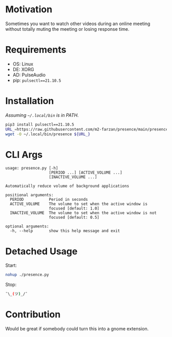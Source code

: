 # Motivation
Sometimes you want to watch other videos during an online meeting without totally muting the meeting or losing response time.

# Requirements
- OS: Linux
- DE: XORG
- AD: PulseAudio
- pip: `pulsectl==21.10.5`

# Installation
*Assuming `~/.local/bin` is in PATH.*
```bash
pip3 install pulsectl==21.10.5
URL_=https://raw.githubusercontent.com/m2-farzan/presence/main/presence.py
wget -O ~/.local/bin/presence ${URL_}
```

# CLI Args
```
usage: presence.py [-h]
                   [PERIOD ...] [ACTIVE_VOLUME ...]
                   [INACTIVE_VOLUME ...]

Automatically reduce volume of background applications

positional arguments:
  PERIOD           Period in seconds
  ACTIVE_VOLUME    The volume to set when the active window is
                   focused [default: 1.0]
  INACTIVE_VOLUME  The volume to set when the active window is not
                   focused [default: 0.5]

optional arguments:
  -h, --help       show this help message and exit
```

# Detached Usage
Start:
```bash
nohup ./presence.py
```
Stop:
```bash
¯\_(ツ)_/¯
```

# Contribution
Would be great if somebody could turn this into a gnome extension.
